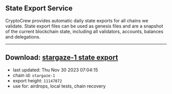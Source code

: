 ## State Export Service
CryptoCrew provides automatic daily state exports for all chains we validate. State export files can be used as genesis files and are a snapshot of the current blockchain state, including all validators, accounts, balances and delegations.

---
**Download: [stargaze-1 state export](https://dl.ccvalidators.com/SERVICE/stargaze/stargaze-1_export_11147872.json)**
---

- last updated: Thu Nov 30 2023 07:04:15
- chain id: `stargaze-1`
- export height: `11147872`
- use for: airdrops, local tests, chain recovery
